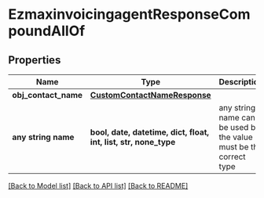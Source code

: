 # EzmaxinvoicingagentResponseCompoundAllOf


## Properties
Name | Type | Description | Notes
------------ | ------------- | ------------- | -------------
**obj_contact_name** | [**CustomContactNameResponse**](CustomContactNameResponse.md) |  | 
**any string name** | **bool, date, datetime, dict, float, int, list, str, none_type** | any string name can be used but the value must be the correct type | [optional]

[[Back to Model list]](../README.md#documentation-for-models) [[Back to API list]](../README.md#documentation-for-api-endpoints) [[Back to README]](../README.md)


